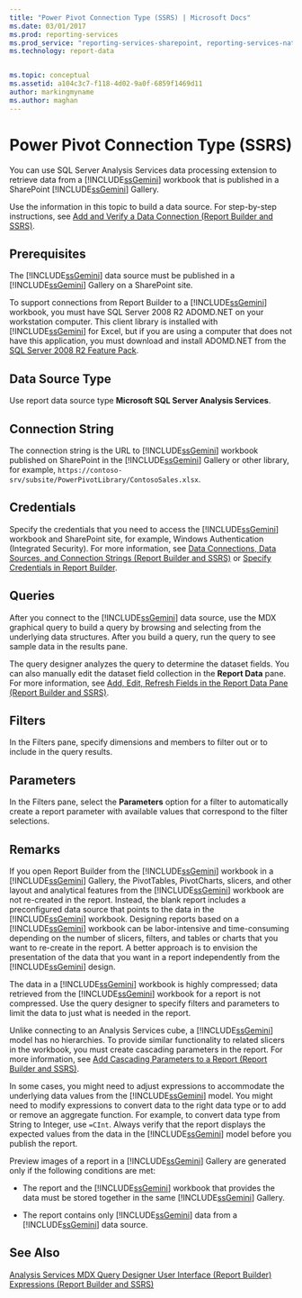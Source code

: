 ```yaml
---
title: "Power Pivot Connection Type (SSRS) | Microsoft Docs"
ms.date: 03/01/2017
ms.prod: reporting-services
ms.prod_service: "reporting-services-sharepoint, reporting-services-native"
ms.technology: report-data


ms.topic: conceptual
ms.assetid: a104c3c7-f118-4d02-9a0f-6859f1469d11
author: markingmyname
ms.author: maghan
---
```

# Power Pivot Connection Type (SSRS)
  You can use SQL Server Analysis Services data processing extension to retrieve data from a [!INCLUDE[ssGemini](../../includes/ssgemini-md.md)] workbook that is published in a SharePoint [!INCLUDE[ssGemini](../../includes/ssgemini-md.md)] Gallery.  
  
 Use the information in this topic to build a data source. For step-by-step instructions, see [Add and Verify a Data Connection &#40;Report Builder and SSRS&#41;](../../reporting-services/report-data/add-and-verify-a-data-connection-report-builder-and-ssrs.md).  
  
## Prerequisites  
 The [!INCLUDE[ssGemini](../../includes/ssgemini-md.md)] data source must be published in a [!INCLUDE[ssGemini](../../includes/ssgemini-md.md)] Gallery on a SharePoint site.  
  
 To support connections from Report Builder to a [!INCLUDE[ssGemini](../../includes/ssgemini-md.md)] workbook, you must have SQL Server 2008 R2 ADOMD.NET on your workstation computer. This client library is installed with [!INCLUDE[ssGemini](../../includes/ssgemini-md.md)] for Excel, but if you are using a computer that does not have this application, you must download and install ADOMD.NET from the [SQL Server 2008 R2 Feature Pack](https://go.microsoft.com/fwlink/?LinkId=192565).  
  
## Data Source Type  
 Use report data source type **Microsoft SQL Server Analysis Services**.  
  
## Connection String  
 The connection string is the URL to [!INCLUDE[ssGemini](../../includes/ssgemini-md.md)] workbook published on SharePoint in the [!INCLUDE[ssGemini](../../includes/ssgemini-md.md)] Gallery or other library, for example, `https://contoso-srv/subsite/PowerPivotLibrary/ContosoSales.xlsx`.  
  
## Credentials  
 Specify the credentials that you need to access the [!INCLUDE[ssGemini](../../includes/ssgemini-md.md)] workbook and SharePoint site, for example, Windows Authentication (Integrated Security). For more information, see [Data Connections, Data Sources, and Connection Strings &#40;Report Builder and SSRS&#41;](../../reporting-services/report-data/data-connections-data-sources-and-connection-strings-report-builder-and-ssrs.md) or [Specify Credentials in Report Builder](https://msdn.microsoft.com/library/7412ce68-aece-41c0-8c37-76a0e54b6b53).  
  
## Queries  
 After you connect to the [!INCLUDE[ssGemini](../../includes/ssgemini-md.md)] data source, use the MDX graphical query to build a query by browsing and selecting from the underlying data structures. After you build a query, run the query to see sample data in the results pane.  
  
 The query designer analyzes the query to determine the dataset fields. You can also manually edit the dataset field collection in the **Report Data** pane. For more information, see [Add, Edit, Refresh Fields in the Report Data Pane &#40;Report Builder and SSRS&#41;](../../reporting-services/report-data/add-edit-refresh-fields-in-the-report-data-pane-report-builder-and-ssrs.md).  
  
## Filters  
 In the Filters pane, specify dimensions and members to filter out or to include in the query results.  
  
## Parameters  
 In the Filters pane, select the **Parameters** option for a filter to automatically create a report parameter with available values that correspond to the filter selections.  
  
## Remarks  
 If you open Report Builder from the [!INCLUDE[ssGemini](../../includes/ssgemini-md.md)] workbook in a [!INCLUDE[ssGemini](../../includes/ssgemini-md.md)] Gallery, the PivotTables, PivotCharts, slicers, and other layout and analytical features from the [!INCLUDE[ssGemini](../../includes/ssgemini-md.md)] workbook are not re-created in the report. Instead, the blank report includes a preconfigured data source that points to the data in the [!INCLUDE[ssGemini](../../includes/ssgemini-md.md)] workbook. Designing reports based on a [!INCLUDE[ssGemini](../../includes/ssgemini-md.md)] workbook can be labor-intensive and time-consuming depending on the number of slicers, filters, and tables or charts that you want to re-create in the report. A better approach is to envision the presentation of the data that you want in a report independently from the [!INCLUDE[ssGemini](../../includes/ssgemini-md.md)] design.  
  
 The data in a [!INCLUDE[ssGemini](../../includes/ssgemini-md.md)] workbook is highly compressed; data retrieved from the [!INCLUDE[ssGemini](../../includes/ssgemini-md.md)] workbook for a report is not compressed. Use the query designer to specify filters and parameters to limit the data to just what is needed in the report.  
  
 Unlike connecting to an Analysis Services cube, a [!INCLUDE[ssGemini](../../includes/ssgemini-md.md)] model has no hierarchies. To provide similar functionality to related slicers in the workbook, you must create cascading parameters in the report. For more information, see [Add Cascading Parameters to a Report &#40;Report Builder and SSRS&#41;](../../reporting-services/report-design/add-cascading-parameters-to-a-report-report-builder-and-ssrs.md).  
  
 In some cases, you might need to adjust expressions to accommodate the underlying data values from the [!INCLUDE[ssGemini](../../includes/ssgemini-md.md)] model. You might need to modify expressions to convert data to the right data type or to add or remove an aggregate function. For example, to convert data type from String to Integer, use `=CInt`. Always verify that the report displays the expected values from the data in the [!INCLUDE[ssGemini](../../includes/ssgemini-md.md)] model before you publish the report.  
  
 Preview images of a report in a [!INCLUDE[ssGemini](../../includes/ssgemini-md.md)] Gallery are generated only if the following conditions are met:  
  
-   The report and the [!INCLUDE[ssGemini](../../includes/ssgemini-md.md)] workbook that provides the data must be stored together in the same [!INCLUDE[ssGemini](../../includes/ssgemini-md.md)] Gallery.  
  
-   The report contains only [!INCLUDE[ssGemini](../../includes/ssgemini-md.md)] data from a [!INCLUDE[ssGemini](../../includes/ssgemini-md.md)] data source.  
  
## See Also  
 [Analysis Services MDX Query Designer User Interface &#40;Report Builder&#41;](https://msdn.microsoft.com/library/7e288eee-2d37-485e-a6a0-dbba5e041e26)   
 [Expressions &#40;Report Builder and SSRS&#41;](../../reporting-services/report-design/expressions-report-builder-and-ssrs.md)  
  
  
